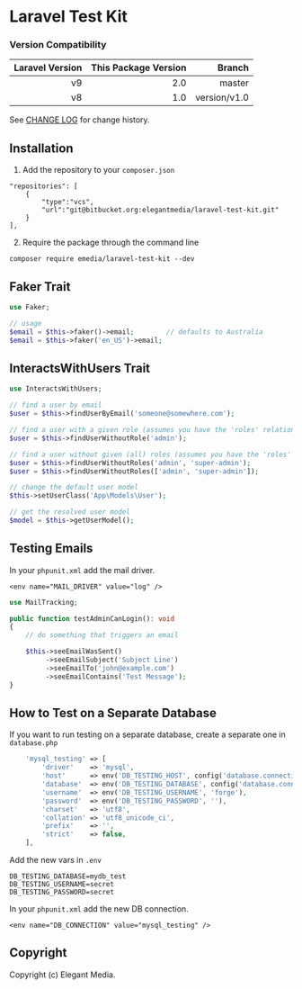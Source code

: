# Laravel Test Kit


### Version Compatibility

| Laravel Version | This Package Version               | Branch         |
| ---------------:| ----------------------------------:|---------------:|
| v9              | 2.0                                | master         |  
| v8              | 1.0                                | version/v1.0   |  

See [CHANGE LOG](CHANGELOG.md) for change history.

## Installation

1. Add the repository to your `composer.json`

```
"repositories": [
    {
        "type":"vcs",
        "url":"git@bitbucket.org:elegantmedia/laravel-test-kit.git"
    }
],
```

2. Require the package through the command line

```
composer require emedia/laravel-test-kit --dev
```


## Faker Trait

``` php
use Faker;

// usage
$email = $this->faker()->email;        // defaults to Australia
$email = $this->faker('en_US')->email;
```

## InteractsWithUsers Trait

``` php
use InteractsWithUsers;

// find a user by email
$user = $this->findUserByEmail('someone@somewhere.com');

// find a user with a given role (assumes you have the 'roles' relationship set)
$user = $this->findUserWithoutRole('admin');

// find a user without given (all) roles (assumes you have the 'roles' relationship set)
$user = $this->findUserWithoutRoles('admin', 'super-admin');
$user = $this->findUserWithoutRoles(['admin', 'super-admin']);

// change the default user model
$this->setUserClass('App\Models\User');

// get the resolved user model
$model = $this->getUserModel();
```


## Testing Emails

In your `phpunit.xml` add the mail driver.
```
<env name="MAIL_DRIVER" value="log" />
```

``` php
use MailTracking;

public function testAdminCanLogin(): void
{
    // do something that triggers an email

    $this->seeEmailWasSent()
         ->seeEmailSubject('Subject Line')
         ->seeEmailTo('john@example.com')
         ->seeEmailContains('Test Message');
}	
```



## How to Test on a Separate Database

If you want to run testing on a separate database, create a separate one in `database.php`

``` php
    'mysql_testing' => [
        'driver'    => 'mysql',
        'host'      => env('DB_TESTING_HOST', config('database.connections.mysql.host')),
        'database'  => env('DB_TESTING_DATABASE', config('database.connections.mysql.database')),
        'username'  => env('DB_TESTING_USERNAME', 'forge'),
        'password'  => env('DB_TESTING_PASSWORD', ''),
        'charset'   => 'utf8',
        'collation' => 'utf8_unicode_ci',
        'prefix'    => '',
        'strict'    => false,
    ],
```

Add the new vars in `.env`
```
DB_TESTING_DATABASE=mydb_test
DB_TESTING_USERNAME=secret
DB_TESTING_PASSWORD=secret
```

In your `phpunit.xml` add the new DB connection.
```
<env name="DB_CONNECTION" value="mysql_testing" />
```


## Copyright

Copyright (c) Elegant Media.
